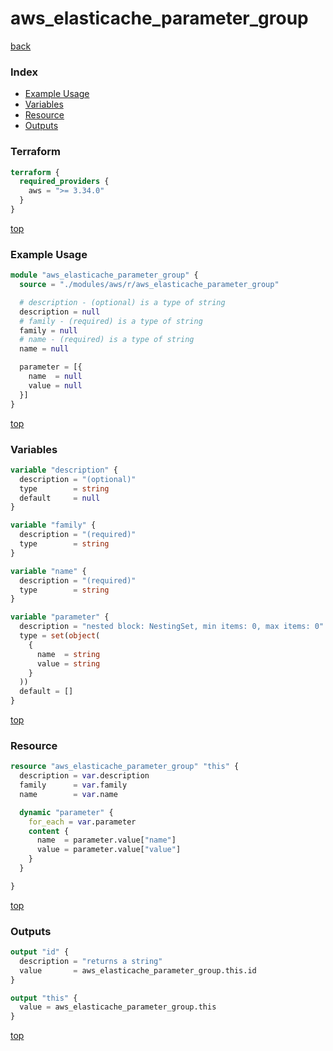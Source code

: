 # aws_elasticache_parameter_group

[back](../aws.md)

### Index

- [Example Usage](#example-usage)
- [Variables](#variables)
- [Resource](#resource)
- [Outputs](#outputs)

### Terraform

```terraform
terraform {
  required_providers {
    aws = ">= 3.34.0"
  }
}
```

[top](#index)

### Example Usage

```terraform
module "aws_elasticache_parameter_group" {
  source = "./modules/aws/r/aws_elasticache_parameter_group"

  # description - (optional) is a type of string
  description = null
  # family - (required) is a type of string
  family = null
  # name - (required) is a type of string
  name = null

  parameter = [{
    name  = null
    value = null
  }]
}
```

[top](#index)

### Variables

```terraform
variable "description" {
  description = "(optional)"
  type        = string
  default     = null
}

variable "family" {
  description = "(required)"
  type        = string
}

variable "name" {
  description = "(required)"
  type        = string
}

variable "parameter" {
  description = "nested block: NestingSet, min items: 0, max items: 0"
  type = set(object(
    {
      name  = string
      value = string
    }
  ))
  default = []
}
```

[top](#index)

### Resource

```terraform
resource "aws_elasticache_parameter_group" "this" {
  description = var.description
  family      = var.family
  name        = var.name

  dynamic "parameter" {
    for_each = var.parameter
    content {
      name  = parameter.value["name"]
      value = parameter.value["value"]
    }
  }

}
```

[top](#index)

### Outputs

```terraform
output "id" {
  description = "returns a string"
  value       = aws_elasticache_parameter_group.this.id
}

output "this" {
  value = aws_elasticache_parameter_group.this
}
```

[top](#index)